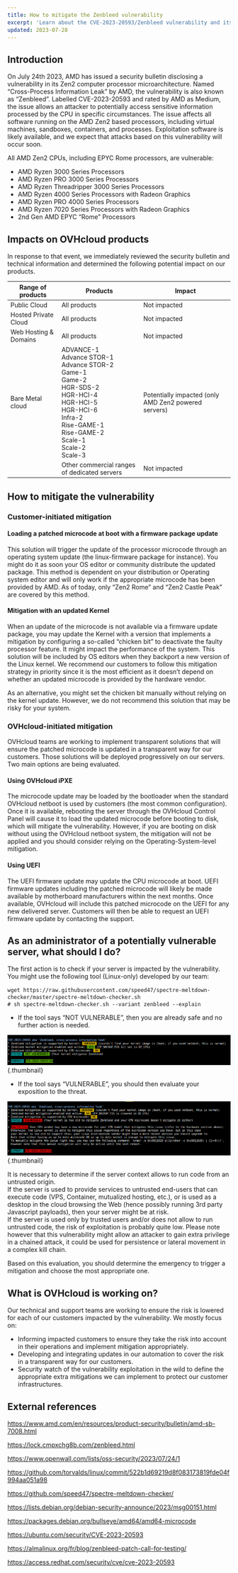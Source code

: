 ```yaml
---
title: How to mitigate the Zenbleed vulnerability
excerpt: 'Learn about the CVE-2023-20593/Zenbleed vulnerability and its impacts on OVHcloud products'
updated: 2023-07-28
---
```


## Introduction

On July 24th 2023, AMD has issued a security bulletin disclosing a vulnerability in its Zen2 computer processor microarchitecture. Named “Cross-Process Information Leak” by AMD, the vulnerability is also known as “Zenbleed”. Labelled CVE-2023-20593 and rated by AMD as Medium, the issue allows an attacker to potentially access sensitive information processed by the CPU in specific circumstances. The issue affects all software running on the AMD Zen2 based processors, including virtual machines, sandboxes, containers, and processes. Exploitation software is likely available, and we expect that attacks based on this vulnerability will occur soon.

All AMD Zen2 CPUs, including EPYC Rome processors, are vulnerable:

- AMD Ryzen 3000 Series Processors
- AMD Ryzen PRO 3000 Series Processors
- AMD Ryzen Threadripper 3000 Series Processors
- AMD Ryzen 4000 Series Processors with Radeon Graphics
- AMD Ryzen PRO 4000 Series Processors
- AMD Ryzen 7020 Series Processors with Radeon Graphics
- 2nd Gen AMD EPYC “Rome” Processors

## Impacts on OVHcloud products

In response to that event, we immediately reviewed the security bulletin and technical information and determined the following potential impact on our products.

| Range of products     | Products                                                                                                                                                                                        | Impact                                               |
|-----------------------|-------------------------------------------------------------------------------------------------------------------------------------------------------------------------------------------------|------------------------------------------------------|
| Public Cloud          | All products                                                                                                                                                                                    | Not impacted                                         |
| Hosted Private Cloud  | All products                                                                                                                                                                                    | Not impacted                                         |
| Web Hosting & Domains | All products                                                                                                                                                                                    | Not impacted                                         |
| Bare Metal cloud      | ADVANCE-1<br>Advance STOR-1<br>Advance STOR-2<br>Game-1<br>Game-2<br>HGR-SDS-2<br>HGR-HCI-4<br>HGR-HCI-5<br>HGR-HCI-6<br>Infra-2<br>Rise-GAME-1<br>Rise-GAME-2<br>Scale-1<br>Scale-2<br>Scale-3 | Potentially impacted (only AMD Zen2 powered servers) |
|                       | Other commercial ranges of dedicated servers                                                                                                                                                    | Not impacted                                         |

## How to mitigate the vulnerability

### Customer-initiated mitigation

#### Loading a patched microcode at boot with a firmware package update

This solution will trigger the update of the processor microcode through an operating system update (the linux-firmware package for instance). You might do it as soon your OS editor or community distribute the updated package. This method is dependent on your distribution or Operating system editor and will only work if the appropriate microcode has been provided by AMD. As of today, only “Zen2 Rome” and “Zen2 Castle Peak” are covered by this method.

#### Mitigation with an updated Kernel

When an update of the microcode is not available via a firmware update package, you may update the Kernel with a version that implements a mitigation by configuring a so-called “chicken bit” to deactivate the faulty processor feature. It might impact the performance of the system. This solution will be included by OS editors when they backport a new version of the Linux kernel. We recommend our customers to follow this mitigation strategy in priority since it is the most efficient as it doesn’t depend on whether an updated microcode is provided by the hardware vendor.

As an alternative, you might set the chicken bit manually without relying on the kernel update. However, we do not recommend this solution that may be risky for your system.

### OVHcloud-initiated mitigation

OVHcloud teams are working to implement transparent solutions that will ensure the patched microcode is updated in a transparent way for our customers. Those solutions will be deployed progressively on our servers. Two main options are being evaluated.

#### Using OVHcloud iPXE

The microcode update may be loaded by the bootloader when the standard OVHcloud netboot is used by customers (the most common configuration). Once it is available, rebooting the server through the OVHcloud Control Panel will cause it to load the updated microcode before booting to disk, which will mitigate the vulnerability. However, if you are booting on disk without using the OVHcloud netboot system, the mitigation will not be applied and you should consider relying on the Operating-System-level mitigation.

#### Using UEFI

The UEFI firmware update may update the CPU microcode at boot. UEFI firmware updates including the patched microcode will likely be made available by motherboard manufacturers within the next months. Once available, OVHcloud will include this patched microcode on the UEFI for any new delivered server. Customers will then be able to request an UEFI firmware update by contacting the support.

## As an administrator of a potentially vulnerable server, what should I do?

The first action is to check if your server is impacted by the vulnerability. You might use the following tool (Linux-only) developed by our team:

```
wget https://raw.githubusercontent.com/speed47/spectre-meltdown-checker/master/spectre-meltdown-checker.sh
# sh spectre-meltdown-checker.sh --variant zenbleed --explain
```

- If the tool says “NOT VULNERABLE”, then you are already safe and no further action is needed.

![not vulnerable](images/notvulnerable.png){.thumbnail}

- If the tool says “VULNERABLE”, you should then evaluate your exposition to the threat. 

![vulnerable](images/vulnerable.png){.thumbnail}

It is necessary to determine if the server context allows to run code from an untrusted origin.<br>
If the server is used to provide services to untrusted end-users that can execute code (VPS, Container, mutualized hosting, etc.), or is used as a desktop in the cloud browsing the Web (hence possibly running 3rd party Javascript payloads), then your server might be at risk.<br>
If the server is used only by trusted users and/or does not allow to run untrusted code, the risk of exploitation is probably quite low. Please note however that this vulnerability might allow an attacker to gain extra privilege in a chained attack, it could be used for persistence or lateral movement in a complex kill chain.

Based on this evaluation, you should determine the emergency to trigger a mitigation and choose the most appropriate one.

## What is OVHcloud is working on?

Our technical and support teams are working to ensure the risk is lowered for each of our customers impacted by the vulnerability. We mostly focus on:

- Informing impacted customers to ensure they take the risk into account in their operations and implement mitigation appropriately.
- Developing and integrating updates in our automation to cover the risk in a transparent way for our customers.
- Security watch of the vulnerability exploitation in the wild to define the appropriate extra mitigations we can implement to protect our customer infrastructures.

## External references

<https://www.amd.com/en/resources/product-security/bulletin/amd-sb-7008.html>

<https://lock.cmpxchg8b.com/zenbleed.html>

<https://www.openwall.com/lists/oss-security/2023/07/24/1>

<https://github.com/torvalds/linux/commit/522b1d69219d8f083173819fde04f994aa051a98>

<https://github.com/speed47/spectre-meltdown-checker/>

<https://lists.debian.org/debian-security-announce/2023/msg00151.html>

<https://packages.debian.org/bullseye/amd64/amd64-microcode>

<https://ubuntu.com/security/CVE-2023-20593>

<https://almalinux.org/fr/blog/zenbleed-patch-call-for-testing/>

<https://access.redhat.com/security/cve/cve-2023-20593>
